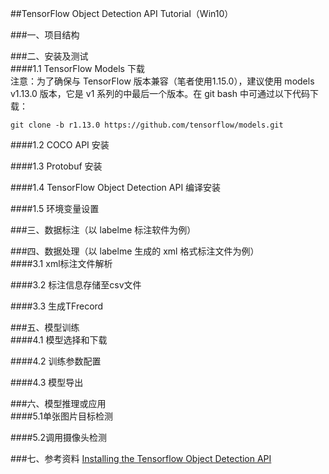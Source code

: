 ##TensorFlow Object Detection API Tutorial（Win10）

###一、项目结构


###二、安装及测试   
####1.1 TensorFlow Models 下载   
注意：为了确保与 TensorFlow 版本兼容（笔者使用1.15.0），建议使用 models v1.13.0 版本，它是 v1 系列的中最后一个版本。在 git bash 中可通过以下代码下载：   


    git clone -b r1.13.0 https://github.com/tensorflow/models.git




####1.2 COCO API 安装



####1.3 Protobuf 安装   


####1.4 TensorFlow Object Detection API 编译安装


####1.5 环境变量设置


###三、数据标注（以 labelme 标注软件为例）   



###四、数据处理（以 labelme 生成的 xml 格式标注文件为例）   
####3.1 xml标注文件解析   


####3.2 标注信息存储至csv文件   


####3.3 生成TFrecord   


###五、模型训练   
####4.1 模型选择和下载   


####4.2 训练参数配置   


####4.3 模型导出



###六、模型推理或应用   
####5.1单张图片目标检测   


####5.2调用摄像头检测   




###七、参考资料
[Installing the Tensorflow Object Detection API](https://gilberttanner.com/blog/installing-the-tensorflow-object-detection-api)    
